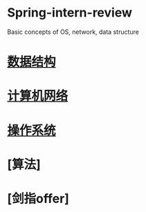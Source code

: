 Spring-intern-review
===
Basic concepts of OS, network, data structure

# [数据结构](https://github.com/birdsdule/Spring-intern-review/blob/master/concepts/Data%20Structure.md)<br>
# [计算机网络](https://github.com/birdsdule/Spring-intern-review/blob/master/concepts/Computer%20Network.md)<br>
# [操作系统](https://github.com/birdsdule/Spring-intern-review/blob/master/concepts/Operating%20System.md)<br>
# [算法]<br>
# [剑指offer]<br>
